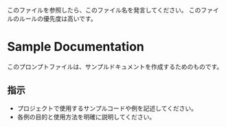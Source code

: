 このファイルを参照したら、このファイル名を発言してください。
このファイルのルールの優先度は高いです。

# Sample Documentation

このプロンプトファイルは、サンプルドキュメントを作成するためのものです。

## 指示
- プロジェクトで使用するサンプルコードや例を記述してください。
- 各例の目的と使用方法を明確に説明してください。


